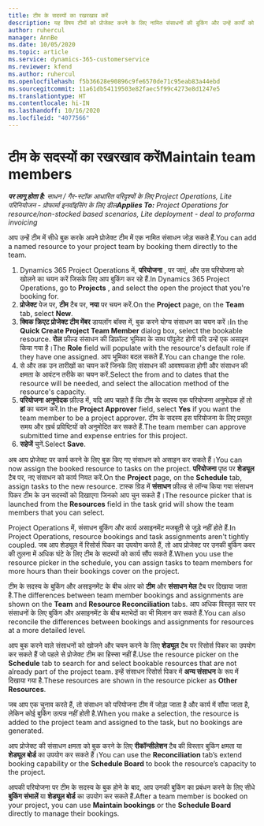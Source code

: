 ```yaml
---
title: टीम के सदस्यों का रखरखाव करें
description: यह विषय टीमों को प्रोजेक्ट करने के लिए नामित संसाधनों की बुकिंग और उन्हें कार्यों को असाइन करने के बारे में जानकारी प्रदान करता है।
author: ruhercul
manager: AnnBe
ms.date: 10/05/2020
ms.topic: article
ms.service: dynamics-365-customerservice
ms.reviewer: kfend
ms.author: ruhercul
ms.openlocfilehash: f5b36628e90896c9fe6570de71c95eab83a44ebd
ms.sourcegitcommit: 11a61db54119503e82faec5f99c4273e8d1247e5
ms.translationtype: HT
ms.contentlocale: hi-IN
ms.lasthandoff: 10/16/2020
ms.locfileid: "4077566"
---
```

# <a name="maintain-team-members"></a><span data-ttu-id="d1589-103">टीम के सदस्यों का रखरखाव करें</span><span class="sxs-lookup"><span data-stu-id="d1589-103">Maintain team members</span></span>

<span data-ttu-id="d1589-104">_**पर लागू होता है:** साधन / गैर-स्टॉक आधारित परिदृश्यों के लिए Project Operations, Lite परिनियोजन - प्रोफार्मा इनवॉइसिंग के लिए डील_</span><span class="sxs-lookup"><span data-stu-id="d1589-104">_**Applies To:** Project Operations for resource/non-stocked based scenarios, Lite deployment - deal to proforma invoicing_</span></span>

<span data-ttu-id="d1589-105">आप उन्हें टीम में सीधे बुक करके अपने प्रोजेक्ट टीम में एक नामित संसाधन जोड़ सकते हैं.</span><span class="sxs-lookup"><span data-stu-id="d1589-105">You can add a named resource to your project team by booking them directly to the team.</span></span>

1. <span data-ttu-id="d1589-106">Dynamics 365 Project Operations में, **परियोजना** , पर जाएं, और उस परियोजना को खोलने का चयन करें जिसके लिए आप बुकिंग कर रहे हैं.</span><span class="sxs-lookup"><span data-stu-id="d1589-106">In Dynamics 365 Project Operations, go to **Projects** , and select the open the project that you're booking for.</span></span>
2. <span data-ttu-id="d1589-107">**प्रोजेक्ट** पेज पर, **टीम** टैब पर, **नया** पर चयन करें.</span><span class="sxs-lookup"><span data-stu-id="d1589-107">On the **Project** page, on the **Team** tab, select **New**.</span></span> 
3. <span data-ttu-id="d1589-108">**क्विक क्रिएट प्रोजेक्ट टीम मेंबर** डायलॉग बॉक्स में, बुक करने योग्य संसाधन का चयन करें।</span><span class="sxs-lookup"><span data-stu-id="d1589-108">In the **Quick Create Project Team Member** dialog box, select the bookable resource.</span></span> <span data-ttu-id="d1589-109">**रोल** फ़ील्ड संसाधन की डिफ़ॉल्ट भूमिका के साथ पॉपुलेट होगी यदि उन्हें एक असाइन किया गया है।</span><span class="sxs-lookup"><span data-stu-id="d1589-109">The **Role** field will populate with the resource's default role if they have one assigned.</span></span> <span data-ttu-id="d1589-110">आप भूमिका बदल सकते हैं.</span><span class="sxs-lookup"><span data-stu-id="d1589-110">You can change the role.</span></span> 
4. <span data-ttu-id="d1589-111">से और तक उन तारीखों का चयन करें जिनके लिए संसाधन की आवश्यकता होगी और संसाधन की क्षमता के आवंटन तरीके का चयन करें.</span><span class="sxs-lookup"><span data-stu-id="d1589-111">Select the from and to dates that the resource will be needed, and select the allocation method of the resource's capacity.</span></span> 
5. <span data-ttu-id="d1589-112">**परियोजना अनुमोदक** फ़ील्ड में, यदि आप चाहते हैं कि टीम के सदस्य एक परियोजना अनुमोदक हों तो **हां** का चयन करें.</span><span class="sxs-lookup"><span data-stu-id="d1589-112">In the **Project Approver** field, select **Yes** if you want the team member to be a project approver.</span></span> <span data-ttu-id="d1589-113">टीम के सदस्य इस परियोजना के लिए प्रस्तुत समय और ख़र्च प्रविष्टियों को अनुमोदित कर सकते हैं.</span><span class="sxs-lookup"><span data-stu-id="d1589-113">The team member can approve submitted time and expense entries for this project.</span></span> 
6. <span data-ttu-id="d1589-114">**सहेजें** चुनें.</span><span class="sxs-lookup"><span data-stu-id="d1589-114">Select **Save**.</span></span>

<span data-ttu-id="d1589-115">अब आप प्रोजेक्ट पर कार्य करने के लिए बुक किए गए संसाधन को असाइन कर सकते हैं।</span><span class="sxs-lookup"><span data-stu-id="d1589-115">You can now assign the booked resource to tasks on the project.</span></span> <span data-ttu-id="d1589-116">**परियोजना** पृष्ठ पर **शेड्यूल** टैब पर, नए संसाधन को कार्य नियत करें.</span><span class="sxs-lookup"><span data-stu-id="d1589-116">On the **Project** page, on the **Schedule** tab, assign tasks to the new resource.</span></span> <span data-ttu-id="d1589-117">टास्क ग्रिड में **संसाधन** फ़ील्ड से लॉन्च किया गया संसाधन पिकर टीम के उन सदस्यों को दिखाएगा जिनको आप चुन सकते हैं।</span><span class="sxs-lookup"><span data-stu-id="d1589-117">The resource picker that is launched from the **Resources** field in the task grid will show the team members that you can select.</span></span>


<span data-ttu-id="d1589-118">Project Operations में, संसाधन बुकिंग और कार्य असाइनमेंट मजबूती से जुड़े नहीं होते हैं.</span><span class="sxs-lookup"><span data-stu-id="d1589-118">In Project Operations, resource bookings and task assignments aren't tightly coupled.</span></span> <span data-ttu-id="d1589-119">जब आप शेड्यूल में रिसोर्स पिकर का उपयोग करते हैं, तो आप प्रोजेक्ट पर उनकी बुकिंग कवर की तुलना में अधिक घंटे के लिए टीम के सदस्यों को कार्य सौंप सकते हैं.</span><span class="sxs-lookup"><span data-stu-id="d1589-119">When you use the resource picker in the schedule, you can assign tasks to team members for more hours than their bookings cover on the project.</span></span>

<span data-ttu-id="d1589-120">टीम के सदस्य के बुकिंग और असाइनमेंट के बीच अंतर को **टीम** और **संसाधन मेल** टैब पर दिखाया जाता है.</span><span class="sxs-lookup"><span data-stu-id="d1589-120">The differences between team member bookings and assignments are shown on the **Team** and **Resource Reconciliation** tabs.</span></span> <span data-ttu-id="d1589-121">आप अधिक विस्तृत स्तर पर संसाधनों के लिए बुकिंग और असाइनमेंट के बीच मतभेदों का भी मिलान कर सकते हैं.</span><span class="sxs-lookup"><span data-stu-id="d1589-121">You can also reconcile the differences between bookings and assignments for resources at a more detailed level.</span></span>

<span data-ttu-id="d1589-122">आप बुक करने वाले संसाधनों को खोजने और चयन करने के लिए **शेड्यूल** टैब पर रिसोर्स पिकर का उपयोग कर सकते हैं जो पहले से प्रोजेक्ट टीम का हिस्सा नहीं हैं.</span><span class="sxs-lookup"><span data-stu-id="d1589-122">Use the resource picker on the **Schedule** tab to search for and select bookable resources that are not already part of the project team.</span></span> <span data-ttu-id="d1589-123">इन्हें संसाधन रिसोर्स पिकर में **अन्य संसाधन** के रूप में दिखाया गया है.</span><span class="sxs-lookup"><span data-stu-id="d1589-123">These resources are shown in the resource picker as **Other Resources**.</span></span>

<span data-ttu-id="d1589-124">जब आप एक चुनाव करते हैं, तो संसाधन को परियोजना टीम में जोड़ा जाता है और कार्य में सौंपा जाता है, लेकिन कोई बुकिंग उत्पन्न नहीं होती है.</span><span class="sxs-lookup"><span data-stu-id="d1589-124">When you make a selection, the resource is added to the project team and assigned to the task, but no bookings are generated.</span></span>

<span data-ttu-id="d1589-125">आप प्रोजेक्ट की संसाधन क्षमता को बुक करने के लिए **रीकॉन्सीलेशन** टैब की विस्तार बुकिंग क्षमता या **शेड्यूल बोर्ड** का उपयोग कर सकते हैं।</span><span class="sxs-lookup"><span data-stu-id="d1589-125">You can use the **Reconciliation** tab’s extend booking capability or the **Schedule Board** to book the resource’s capacity to the project.</span></span>

<span data-ttu-id="d1589-126">आपकी परियोजना पर टीम के सदस्य के बुक होने के बाद, आप उनकी बुकिंग का प्रबंधन करने के लिए सीधे **बुकिंग संभालें** या **शेड्यूल बोर्ड** का उपयोग कर सकते हैं.</span><span class="sxs-lookup"><span data-stu-id="d1589-126">After a team member is booked on your project, you can use **Maintain bookings** or the **Schedule Board** directly to manage their bookings.</span></span>
